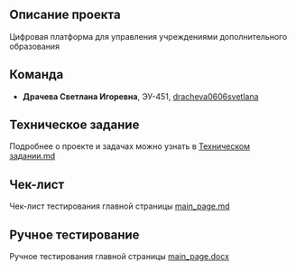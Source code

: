 ## Описание проекта
Цифровая платформа для управления учреждениями дополнительного образования

## Команда
- **Драчева Светлана Игоревна**, ЭУ-451, [dracheva0606svetlana](https://github.com/dracheva0606svetlana)

## Техническое задание
Подробнее о проекте и задачах можно узнать в [Техническом задании.md](Техническое_задание.md)

## Чек-лист
Чек-лист тестирования главной страницы [main_page.md](checklist/main_page.md)

## Ручное тестирование
Ручное тестирования главной страницы [main_page.docx](manual_testing/main_page.docx)
